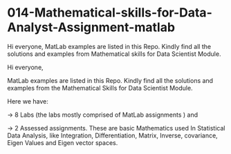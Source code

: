 # 014-Mathematical-skills-for-Data-Analyst-Assignment-matlab
Hi everyone, MatLab examples  are listed in this Repo. Kindly find all the solutions and examples from Mathematical skills for Data Scientist Module. 

Hi everyone, 

MatLab examples are listed in this Repo. Kindly find all the solutions and examples from the Mathematical Skills for Data Scientist Module. 

Here we have:

->  8 Labs (the labs mostly comprised of MatLab assignments )
and

-> 2 Assessed assignments. These are basic Mathematics used In Statistical Data Analysis, like Integration, Differentiation, Matrix, Inverse, covariance, Eigen Values and Eigen vector spaces.

